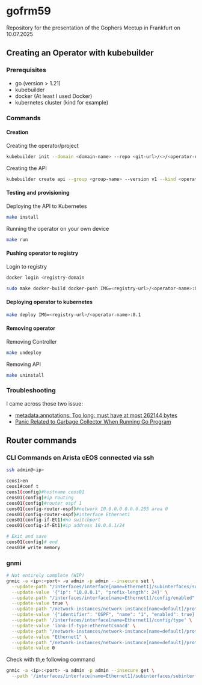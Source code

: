# gofrm59
Repository for the presentation of the Gophers Meetup in Frankfurt on 10.07.2025


## Creating an Operator with kubebuilder

### Prerequisites
* go (version > 1.21)
* kubebuilder
* docker (At least I used Docker)
* kubernetes cluster (kind for example)

### Commands
#### Creation

Creating the operator/project
```sh
kubebuilder init --domain <domain-name> --repo <git-url>/<>/<operator-name> --skip-go-version-check
```

Creating the API
```sh
kubebuilder create api --group <group-name> --version v1 --kind <operator-name> --resource --controller
```

#### Testing and provisioning 

Deploying the API to Kubernetes
```sh
make install 
```

Running the operator on your own device
```sh
make run
```

#### Pushing operator to registry
Login to registry
```sh
docker login <registry-domain
```

```sh
sudo make docker-build docker-push IMG=<registry-url>/<operator-name>:0.1
```

#### Deploying operator to kubernetes
```sh
make deploy IMG=<registry-url>/<operator-name>:0.1
```

#### Removing operator
Removing Controller
```sh
make undeploy
```

Removing API
```sh
make uninstall
```


### Troubleshooting
I came across those two issue:
* [metadata.annotations: Too long: must have at most 262144 bytes](https://github.com/kubernetes-sigs/kubebuilder/issues/2556)
* [Panic Related to Garbage Collector When Running Go Program](https://stackoverflow.com/questions/71942328/panic-related-to-garbage-collector-when-running-go-program)


## Router commands
### CLI Commands on Arista cEOS connected via ssh
```sh
ssh admin@<ip>

ceos1>en
ceos1#conf t
ceos1(config)#hostname ceos01
ceos01(config)#ip routing
ceos01(config)#router ospf 1
ceos01(config-router-ospf)#network 10.0.0.0 0.0.0.255 area 0
ceos01(config-router-ospf)#interface Ethernet1
ceos01(config-if-Et1)#no switchport
ceos01(config-if-Et1)#ip address 10.0.0.1/24

# Exit and save
ceos01(config)# end
ceos01# write memory

```


### gnmi

```sh
# Not entirely complete (WIP)
gnmic -a <ip>:<port> -u admin -p admin --insecure set \
  --update-path "/interfaces/interface[name=Ethernet1]/subinterfaces/subinterface[index=0]/ipv4/addresses/address[ip=10.0.0.1]/config" \
  --update-value '{"ip": "10.0.0.1", "prefix-length": 24}' \
  --update-path "/interfaces/interface[name=Ethernet1]/config/enabled" \
  --update-value true \
  --update-path "/network-instances/network-instance[name=default]/protocols/protocol[identifier=OSPF][name=1]/config" \
  --update-value '{"identifier": "OSPF", "name": "1", "enabled": true}' \
  --update-path '/interfaces/interface[name=Ethernet1]/config/type' \
  --update-value 'iana-if-type:ethernetCsmacd' \
  --update-path "/network-instances/network-instance[name=default]/protocols/protocol[identifier=OSPF][name=1]/ospfv2/areas/area[identifier=0]/interfaces/interface[id=Ethernet1]/config/id" \
  --update-value "Ethernet1" \
  --update-path "/network-instances/network-instance[name=default]/protocols/protocol[identifier=OSPF][name=1]/ospfv2/areas/area[identifier=0]/config/identifier" \
  --update-value 0

```

Check with th‚e following command
```sh
gnmic -a <ip>:<port> -u admin -p admin --insecure get \
  --path '/interfaces/interface[name=Ethernet1]/subinterfaces/subinterface[index=0]/ipv4/addresses'

```


